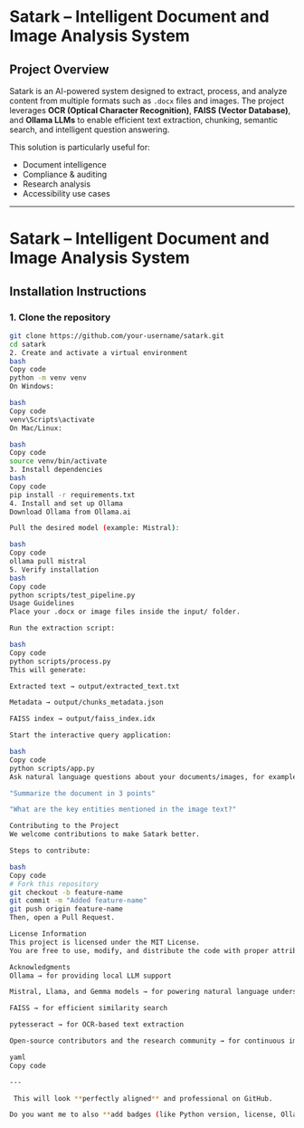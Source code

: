 # Satark – Intelligent Document and Image Analysis System

## Project Overview
Satark is an AI-powered system designed to extract, process, and analyze content from multiple formats such as `.docx` files and images. The project leverages **OCR (Optical Character Recognition)**, **FAISS (Vector Database)**, and **Ollama LLMs** to enable efficient text extraction, chunking, semantic search, and intelligent question answering.  

This solution is particularly useful for:
- Document intelligence  
- Compliance & auditing  
- Research analysis  
- Accessibility use cases  

---

# Satark – Intelligent Document and Image Analysis System

## Installation Instructions

### 1. Clone the repository
```bash
git clone https://github.com/your-username/satark.git
cd satark
2. Create and activate a virtual environment
bash
Copy code
python -m venv venv
On Windows:

bash
Copy code
venv\Scripts\activate
On Mac/Linux:

bash
Copy code
source venv/bin/activate
3. Install dependencies
bash
Copy code
pip install -r requirements.txt
4. Install and set up Ollama
Download Ollama from Ollama.ai

Pull the desired model (example: Mistral):

bash
Copy code
ollama pull mistral
5. Verify installation
bash
Copy code
python scripts/test_pipeline.py
Usage Guidelines
Place your .docx or image files inside the input/ folder.

Run the extraction script:

bash
Copy code
python scripts/process.py
This will generate:

Extracted text → output/extracted_text.txt

Metadata → output/chunks_metadata.json

FAISS index → output/faiss_index.idx

Start the interactive query application:

bash
Copy code
python scripts/app.py
Ask natural language questions about your documents/images, for example:

"Summarize the document in 3 points"

"What are the key entities mentioned in the image text?"

Contributing to the Project
We welcome contributions to make Satark better.

Steps to contribute:

bash
Copy code
# Fork this repository
git checkout -b feature-name
git commit -m "Added feature-name"
git push origin feature-name
Then, open a Pull Request.

License Information
This project is licensed under the MIT License.
You are free to use, modify, and distribute the code with proper attribution.

Acknowledgments
Ollama → for providing local LLM support

Mistral, Llama, and Gemma models → for powering natural language understanding

FAISS → for efficient similarity search

pytesseract → for OCR-based text extraction

Open-source contributors and the research community → for continuous improvements

yaml
Copy code

---

 This will look **perfectly aligned** and professional on GitHub.  

Do you want me to also **add badges (like Python version, license, Ollama, FAISS, etc.)** at the top of the README for an even better UI?












